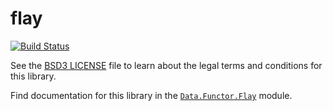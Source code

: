 # flay

[![Build Status](https://travis-ci.org/k0001/flay.svg?branch=master)](https://travis-ci.org/k0001/flay)

See the [BSD3 LICENSE](https://github.com/k0001/flay/blob/master/flay/LICENSE.txt)
file to learn about the legal terms and conditions for this library.

Find documentation for this library in the
[`Data.Functor.Flay`](https://github.com/k0001/flay/blob/master/flay/src/Data/Functor/Flay.hs)
module.

